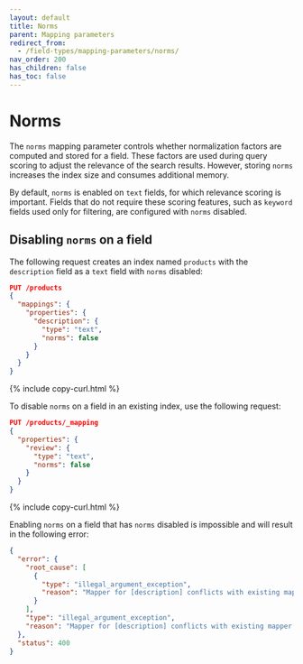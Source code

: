 ```yaml
---
layout: default
title: Norms
parent: Mapping parameters
redirect_from:
  - /field-types/mapping-parameters/norms/
nav_order: 200
has_children: false
has_toc: false
---
```


# Norms

The `norms` mapping parameter controls whether normalization factors are computed and stored for a field. These factors are used during query scoring to adjust the relevance of the search results. However, storing `norms` increases the index size and consumes additional memory.

By default, `norms` is enabled on `text` fields, for which relevance scoring is important. Fields that do not require these scoring features, such as `keyword` fields used only for filtering, are configured with `norms` disabled.

## Disabling `norms` on a field

The following request creates an index named `products` with the `description` field as a `text` field with `norms` disabled:

```json
PUT /products
{
  "mappings": {
    "properties": {
      "description": {
        "type": "text",
        "norms": false
      }
    }
  }
}
```
{% include copy-curl.html %}

To disable `norms` on a field in an existing index, use the following request:

```json
PUT /products/_mapping
{
  "properties": {
    "review": {
      "type": "text",
      "norms": false
    }
  }
}
```
{% include copy-curl.html %}

Enabling `norms` on a field that has `norms` disabled is impossible and will result in the following error:

```json
{
  "error": {
    "root_cause": [
      {
        "type": "illegal_argument_exception",
        "reason": "Mapper for [description] conflicts with existing mapper:\n\tCannot update parameter [norms] from [false] to [true]"
      }
    ],
    "type": "illegal_argument_exception",
    "reason": "Mapper for [description] conflicts with existing mapper:\n\tCannot update parameter [norms] from [false] to [true]"
  },
  "status": 400
}
```
